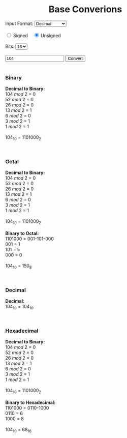 <script>const page = "home"</script>
<script defer src="{{ site.baseurl }}/assets/javascript/baseConversion.js"></script>
<script defer src="{{ site.baseurl }}/assets/javascript/scripts-conversions.js"></script>
<h1><center><b>Base Converions</b></center></h1>
<div class="conversionArea divCenter">
	<div class="inputArea">
		<div class="input">
			Input Format: 
			<select class="dropDownInput" name = "fromBase" id="fromBase">
				<option value="2">Binary</option>
				<option value="8">Octal</option>
				<option value="10" selected="true">Decimal</option>
				<option value="16">Hexadecimal</option>
			</select>
		</div><br>
		<div class="input">
			<label>
				<input type="radio" name="signed" value="true" onclick="updateInputField()"> Signed
			</label>
			&nbsp;&nbsp;
			<label>
				<input type="radio" name="signed" value="false" onclick="updateInputField()" checked="checked"> Unsigned
			</label>
		</div><br>
		<div class="input hidden" id="numBits">
			Bits: 
			<select class="dropDownInput" name="totalBits" id="totalBits">
				<option value="8">8</option>
				<option value="12">12</option>
				<option value="16" selected="true">16</option>
				<option value="24">24</option>
				<option value="32">32</option>
			</select>
		</div><br>
		<div class="input">
			<input class="manualInput" type="number" id="input_baseConversion" data-value="101" data-signed="false" data-bits="false" data-base="10" value="104" placeholder="Input number" required>
			<button id="btn_baseConversion" class="btn_convert" onclick="convertSubmit()">Convert</button><br>
		</div>
		<div class="error hidden" id="error"></div>
	</div><br>
	<div class="conversionContainer" id="binaryContainer">
		<h3><b>Binary</b></h3>
		<div class="embed divCenter">
			<p class="conversion" id="bin">
				<b>Decimal to Binary:</b><br>
				104 <i>mod</i> 2 = 0<br>
				52 <i>mod</i> 2 = 0<br>
				26 <i>mod</i> 2 = 0<br>
				13 <i>mod</i> 2 = 1<br>
				6 <i>mod</i> 2 = 0<br>
				3 <i>mod</i> 2 = 1<br>
				1 <i>mod</i> 2 = 1<br>
				<br>
				104<sub>10</sub> = 1101000<sub>2</sub>
			</p>
		</div>
		<br>
	</div>
	<div class="conversionContainer" id="octalContainer">
		<h3><b>Octal</b></h3>
		<div class="embed divCenter">
			<p class="conversion" id="oct">
				<b>Decimal to Binary:</b><br>
				104 <i>mod</i> 2 = 0<br>
				52 <i>mod</i> 2 = 0<br>
				26 <i>mod</i> 2 = 0<br>
				13 <i>mod</i> 2 = 1<br>
				6 <i>mod</i> 2 = 0<br>
				3 <i>mod</i> 2 = 1<br>
				1 <i>mod</i> 2 = 1<br>
				<br>
				104<sub>10</sub> = 1101000<sub>2</sub><br>
				<br>
				<b>Binary to Octal:</b><br>
				1101000 = 001-101-000<br>
				001 = 1<br>
				101 = 5<br>
				000 = 0<br>
				<br>
				104<sub>10</sub> = 150<sub>8</sub>
			</p>
		</div>
		<br>
	</div>
	<div class="conversionContainer hidden" id="decimalContainer">
		<h3><b>Decimal</b></h3>
		<div class="embed divCenter">
			<p class="conversion" id="dec">
				<b>Decimal:</b><br>
				104<sub>10</sub> = 104<sub>10</sub>
			</p>
		</div>
		<br>
	</div>
	<div class="conversionContainer" id="hexadecimalContainer">
		<h3><b>Hexadecimal</b></h3>
		<div class="embed divCenter">
			<p class="conversion" id="hex">
				<b>Decimal to Binary:</b><br>
				104 <i>mod</i> 2 = 0<br>
				52 <i>mod</i> 2 = 0<br>
				26 <i>mod</i> 2 = 0<br>
				13 <i>mod</i> 2 = 1<br>
				6 <i>mod</i> 2 = 0<br>
				3 <i>mod</i> 2 = 1<br>
				1 <i>mod</i> 2 = 1<br>
				<br>
				104<sub>10</sub> = 1101000<sub>2</sub><br>
				<br>
				<b>Binary to Hexadecimal:</b><br>
				1101000 = 0110-1000<br>
				0110 = 6<br>
				1000 = 8<br>
				<br>
				104<sub>10</sub> = 68<sub>16</sub>
			</p>
		</div>
		<br>
	</div>
</div>



